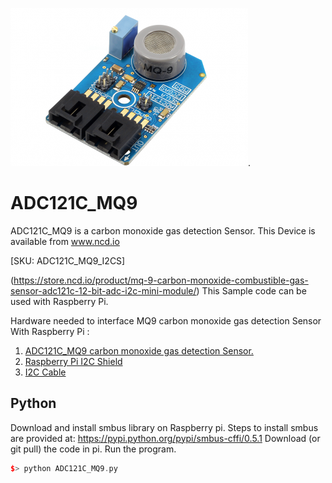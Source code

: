 
[![ADC121C-GAS_MQ9](ADC_I2C-GAS_MQ9.png)](https://store.ncd.io/product/mq-9-carbon-monoxide-combustible-gas-sensor-adc121c-12-bit-adc-i2c-mini-module/).

# ADC121C_MQ9
ADC121C_MQ9 is a carbon monoxide gas detection Sensor.
This Device is available from www.ncd.io

[SKU: ADC121C_MQ9_I2CS]

(https://store.ncd.io/product/mq-9-carbon-monoxide-combustible-gas-sensor-adc121c-12-bit-adc-i2c-mini-module/)
This Sample code can be used with Raspberry Pi.

Hardware needed to interface MQ9 carbon monoxide gas detection Sensor With Raspberry Pi : 
1. <a href="https://store.ncd.io/product/mq-9-carbon-monoxide-combustible-gas-sensor-adc121c-12-bit-adc-i2c-mini-module/">ADC121C_MQ9 carbon monoxide gas detection Sensor.</a>
2. <a href="https://store.ncd.io/product/i2c-shield-for-raspberry-pi-3-pi2-with-outward-facing-i2c-port-terminates-over-hdmi-port/">Raspberry Pi I2C Shield</a>
3. <a href="https://store.ncd.io/product/i%C2%B2c-cable/">I2C Cable</a>


## Python
Download and install smbus library on Raspberry pi. Steps to install smbus are provided at:
https://pypi.python.org/pypi/smbus-cffi/0.5.1
Download (or git pull) the code in pi. Run the program.

```cpp
$> python ADC121C_MQ9.py
```

